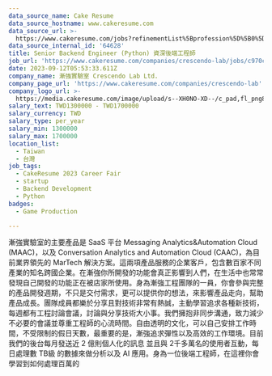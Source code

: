 ```yaml
---
data_source_name: Cake Resume
data_source_hostname: www.cakeresume.com
data_source_url: >-
  https://www.cakeresume.com/jobs?refinementList%5Bprofession%5D%5B0%5D=game-production&range%5Bsalary_range%5D%5Bmin%5D=100000
data_source_internal_id: '64628'
title: Senior Backend Engineer (Python) 資深後端工程師
job_url: 'https://www.cakeresume.com/companies/crescendo-lab/jobs/c970c7'
date: 2023-09-12T05:53:33.611Z
company_name: 漸強實驗室 Crescendo Lab Ltd.
company_page_url: 'https://www.cakeresume.com/companies/crescendo-lab'
company_logo_url: >-
  https://media.cakeresume.com/image/upload/s--XH0NO-XD--/c_pad,fl_png8,h_200,w_200/v1700475424/jg3lfavcvv5na5e6611t.png
salary_text: TWD1300000 - TWD1700000
salary_currency: TWD
salary_type: per_year
salary_min: 1300000
salary_max: 1700000
location_list:
  - Taiwan
  - 台灣
job_tags:
  - CakeResume 2023 Career Fair
  - startup
  - Backend Development
  - Python
badges:
  - Game Production

---
```


漸強實驗室的主要產品是 SaaS 平台 Messaging Analytics&Automation Cloud (MAAC)，以及 Conversation Analytics and Automation Cloud (CAAC)，為目前業界領先的 MarTech 解決方案。這兩項產品服務的企業客戶，包含數百家不同產業的知名跨國企業。在漸強你所開發的功能會真正影響到人們，在生活中也常常發現自己開發的功能正在被店家所使用。身為漸強工程團隊的一員，你會參與完整的產品開發週期，不只是交付需求，更可以提供你的想法，來影響產品走向，幫助產品成長。團隊成員都樂於分享且對技術非常有熱誠，主動學習追求各種新技術，每週都有工程討論會議，討論與分享技術大小事。我們擁抱非同步溝通，致力減少不必要的會議並尊重工程師的心流時間。自由透明的文化，可以自己安排工作時間，不受限制的假日天數，最重要的是，漸強追求彈性以及高效的工作環境。目前我們的後台每月發送近 2 億則個人化的訊息 並且與 2千多萬名的使用者互動，每日處理數 TB級 的數據來做分析以及 AI 應用。身為一位後端工程師，在這裡你會學習到如何處理百萬的